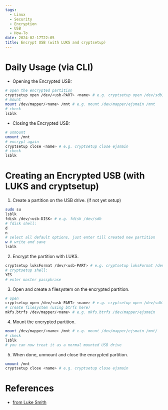 ```yaml
---
tags:
  - Linux
  - Security
  - Encryption
  - USB
  - How-To
date: 2024-02-17T22:05
title: Encrypt USB (with LUKS and cryptsetup)
---
```

<!-- 2024-02-17-2205 (February 17, 2024 10:05 PM) -->

# Daily Usage (via CLI)
- Opening the Encrypted USB:
```bash
# open the encrypted partition
cryptsetup open /dev/<usb-PART> <name> # e.g. cryptsetup open /dev/sdb1 ejsmain
# mount
mount /dev/mapper/<name> /mnt # e.g. mount /dev/mapper/ejsmain /mnt
# check
lsblk
```

- Closing the Encrypted USB:
```bash
# unmount
umount /mnt
# encrypt again
cryptsetup close <name> # e.g. cryptsetup close ejsmain
# check
lsblk
```

# Creating an Encrypted USB (with LUKS and cryptsetup)
1. Create a partition on the USB drive. (if not yet setup)
```bash
sudo su
lsblk
fdisk /dev/<usb-DISK> # e.g. fdisk /dev/sdb
# fdisk shell:
d
n
# select all default options, just enter till created new partition
w # write and save
lsblk
```
2. Encrypt the partition with LUKS.
```bash
cryptsetup luksFormat /dev/<usb-PART> # e.g. cryptsetup luksFormat /dev/sdb1
# cryptsetup shell:
YES
# enter master passphrase
```
3. Open and create a filesystem on the encrypted partition.
```bash
# open
cryptsetup open /dev/<usb-PART> <name> # e.g. cryptsetup open /dev/sdb1 ejsmain
# create filesystem (using btrfs here)
mkfs.btrfs /dev/mapper/<name> # e.g. mkfs.btrfs /dev/mapper/ejsmain
```
4. Mount the encrypted partition.
```bash
mount /dev/mapper/<name> /mnt # e.g. mount /dev/mapper/ejsmain /mnt/
# check
lsblk
# you can now treat it as a normal mounted USB drive
```
5. When done, unmount and close the encrypted partition.
```bash
umount /mnt
cryptsetup close <name> # e.g. cryptsetup close ejsmain
```

# References
- [from Luke Smith](https://www.youtube.com/watch?v=ZNaT03-xamE)
